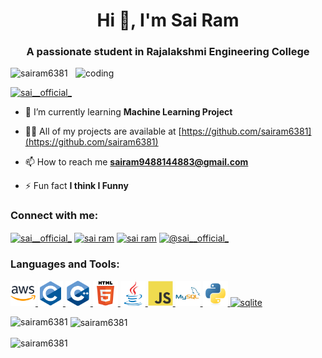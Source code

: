 

<h1 align="center">Hi 👋, I'm Sai Ram</h1>
<h3 align="center">A passionate student in Rajalakshmi Engineering College</h3>
<img align="right" alt="coding" width="400"src="https://r7q6w9z6.rocketcdn.me/career/wp-content/uploads/2020/03/hello.gif">
<p align="left"> <img src="https://komarev.com/ghpvc/?username=sairam6381&label=Profile%20views&color=0e75b6&style=flat" alt="sairam6381" /> </p>

<p align="left"> <a href="https://twitter.com/sai__official_" target="blank"><img src="https://img.shields.io/twitter/follow/sai__official_?logo=twitter&style=for-the-badge" alt="sai__official_" /></a> </p>

- 🌱 I’m currently learning **Machine Learning Project**

- 👨‍💻 All of my projects are available at [https://github.com/sairam6381](https://github.com/sairam6381)

- 📫 How to reach me **sairam9488144883@gmail.com**

- ⚡ Fun fact **I think I Funny**

<h3 align="left">Connect with me:</h3>
<p align="left">
<a href="https://twitter.com/sai__official_" target="blank"><img align="center" src="https://raw.githubusercontent.com/rahuldkjain/github-profile-readme-generator/master/src/images/icons/Social/twitter.svg" alt="sai__official_" height="30" width="40" /></a>
<a href="https://linkedin.com/in/sai ram" target="blank"><img align="center" src="https://raw.githubusercontent.com/rahuldkjain/github-profile-readme-generator/master/src/images/icons/Social/linked-in-alt.svg" alt="sai ram" height="30" width="40" /></a>
<a href="https://fb.com/sai ram" target="blank"><img align="center" src="https://raw.githubusercontent.com/rahuldkjain/github-profile-readme-generator/master/src/images/icons/Social/facebook.svg" alt="sai ram" height="30" width="40" /></a>
<a href="https://instagram.com/@sai__official_" target="blank"><img align="center" src="https://raw.githubusercontent.com/rahuldkjain/github-profile-readme-generator/master/src/images/icons/Social/instagram.svg" alt="@sai__official_" height="30" width="40" /></a>
</p>

<h3 align="left">Languages and Tools:</h3>
<p align="left"> <a href="https://aws.amazon.com" target="_blank" rel="noreferrer"> <img src="https://raw.githubusercontent.com/devicons/devicon/master/icons/amazonwebservices/amazonwebservices-original-wordmark.svg" alt="aws" width="40" height="40"/> </a> <a href="https://www.cprogramming.com/" target="_blank" rel="noreferrer"> <img src="https://raw.githubusercontent.com/devicons/devicon/master/icons/c/c-original.svg" alt="c" width="40" height="40"/> </a> <a href="https://www.w3schools.com/cpp/" target="_blank" rel="noreferrer"> <img src="https://raw.githubusercontent.com/devicons/devicon/master/icons/cplusplus/cplusplus-original.svg" alt="cplusplus" width="40" height="40"/> </a> <a href="https://www.w3.org/html/" target="_blank" rel="noreferrer"> <img src="https://raw.githubusercontent.com/devicons/devicon/master/icons/html5/html5-original-wordmark.svg" alt="html5" width="40" height="40"/> </a> <a href="https://www.java.com" target="_blank" rel="noreferrer"> <img src="https://raw.githubusercontent.com/devicons/devicon/master/icons/java/java-original.svg" alt="java" width="40" height="40"/> </a> <a href="https://developer.mozilla.org/en-US/docs/Web/JavaScript" target="_blank" rel="noreferrer"> <img src="https://raw.githubusercontent.com/devicons/devicon/master/icons/javascript/javascript-original.svg" alt="javascript" width="40" height="40"/> </a> <a href="https://www.mysql.com/" target="_blank" rel="noreferrer"> <img src="https://raw.githubusercontent.com/devicons/devicon/master/icons/mysql/mysql-original-wordmark.svg" alt="mysql" width="40" height="40"/> </a> <a href="https://www.python.org" target="_blank" rel="noreferrer"> <img src="https://raw.githubusercontent.com/devicons/devicon/master/icons/python/python-original.svg" alt="python" width="40" height="40"/> </a> <a href="https://www.sqlite.org/" target="_blank" rel="noreferrer"> <img src="https://www.vectorlogo.zone/logos/sqlite/sqlite-icon.svg" alt="sqlite" width="40" height="40"/> </a> </p>

<p><img align="left" src="https://github-readme-stats.vercel.app/api/top-langs?username=sairam6381&show_icons=true&locale=en&layout=compact" alt="sairam6381" /></p>

<p>&nbsp;<img align="center" src="https://github-readme-stats.vercel.app/api?username=sairam6381&show_icons=true&locale=en" alt="sairam6381" /></p>

<p><img align="center" src="https://github-readme-streak-stats.herokuapp.com/?user=sairam6381&" alt="sairam6381" /></p>
